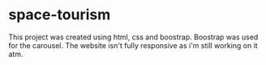 # space-tourism
This project was created using html, css and boostrap. Boostrap was used for the carousel. The website isn't fully responsive as i'm still working on it atm.
